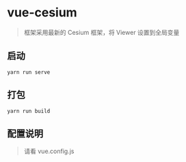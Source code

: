 # vue-cesium

> 框架采用最新的 Cesium 框架，将 Viewer 设置到全局变量

## 启动

```node
yarn run serve
```

## 打包

```node
yarn run build
```

## 配置说明

> 请看 vue.config.js
